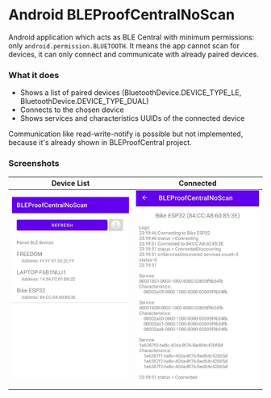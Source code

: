 # Android BLEProofCentralNoScan
Android application which acts as BLE Central with minimum permissions: only `android.permission.BLUETOOTH`.
It means the app cannot scan for devices, it can only connect and communicate with already paired devices.

### What it does
* Shows a list of paired devices (BluetoothDevice.DEVICE_TYPE_LE, BluetoothDevice.DEVICE_TYPE_DUAL)
* Connects to the chosen device
* Shows services and characteristics UUIDs of the connected device

Communication like read-write-notify is possible but not implemented, because it's already shown in BLEProofCentral project.

### Screenshots

Device List | Connected
----- | ---------------
![Screenshot Device List](/images/Screenshot-Android-CentralNoScan-List.jpg) | ![Screenshot Connected](/images/Screenshot-Android-CentralNoScan-Connect.jpg)

